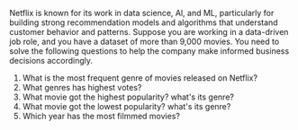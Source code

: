 Netflix is known for its work in data science, Al, and ML, particularly for building strong recommendation models and algorithms that understand customer behavior and patterns. Suppose you are working in a data-driven job role, and you have a dataset of more than 9,000 movies. You need to solve the following questions to help the company make informed business decisions accordingly.
1) What is the most frequent genre of movies released on Netflix?
2) What genres has highest votes?
3) What movie got the highest popularity? what's its genre?
4) What movie got the lowest popularity? what's its genre?
5) Which year has the most filmmed movies?
